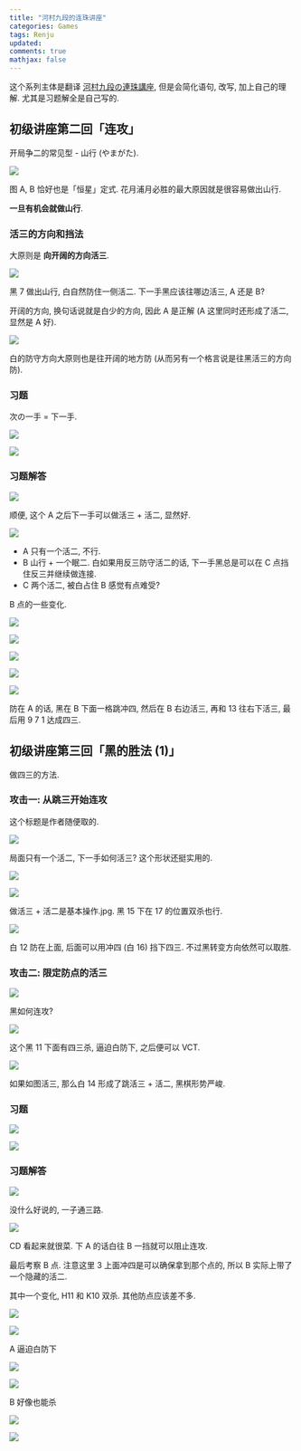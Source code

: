 ```yaml
---
title: "河村九段的连珠讲座"
categories: Games
tags: Renju
updated:
comments: true
mathjax: false
---
```


这个系列主体是翻译 [河村九段の連珠講座](http://www.kyogo.org/contents/kouza.html), 但是会简化语句, 改写, 加上自己的理解. 尤其是习题解全是自己写的.

<!-- more -->

## 初级讲座第二回「连攻」

开局争二的常见型 - 山行 (やまがた).

![](https://shiina18.github.io/assets/posts/images/20201025110118061_1752.png)

图 A, B 恰好也是「恒星」定式. 花月浦月必胜的最大原因就是很容易做出山行.

**一旦有机会就做山行**.

### 活三的方向和挡法

大原则是 **向开阔的方向活三**. 

![](https://shiina18.github.io/assets/posts/images/20201025110717440_11965.png)

黑 7 做出山行, 白自然防住一侧活二. 下一手黑应该往哪边活三, A 还是 B?

开阔的方向, 换句话说就是白少的方向, 因此 A 是正解 (A 这里同时还形成了活二, 显然是 A 好).

![](https://shiina18.github.io/assets/posts/images/20201025111044976_27380.png)

白的防守方向大原则也是往开阔的地方防 (从而另有一个格言说是往黑活三的方向防).

### 习题

次の一手 = 下一手.

![](https://shiina18.github.io/assets/posts/images/20201025111310119_15627.png)

![](https://shiina18.github.io/assets/posts/images/20201025111323576_2876.png)

### 习题解答

![](https://shiina18.github.io/assets/posts/images/20201025111642610_27721.png)

顺便, 这个 A 之后下一手可以做活三 + 活二, 显然好.

![](https://shiina18.github.io/assets/posts/images/20201025111653579_27200.png)

- A 只有一个活二, 不行. 
- B 山行 + 一个眠二. 白如果用反三防守活二的话, 下一手黑总是可以在 C 点挡住反三并继续做连接.
- C 两个活二, 被白占住 B 感觉有点难受?

B 点的一些变化.

![](https://shiina18.github.io/assets/posts/images/20201025135616470_27738.png)

![](https://shiina18.github.io/assets/posts/images/20201025135927267_25451.png)

![](https://shiina18.github.io/assets/posts/images/20201025140354491_15276.png)

![](https://shiina18.github.io/assets/posts/images/20201025141310835_9081.png)

![](https://shiina18.github.io/assets/posts/images/20201025111608957_29622.png)

防在 A 的话, 黑在 B 下面一格跳冲四, 然后在 B 右边活三, 再和 13 往右下活三, 最后用 9 7 1 达成四三.

## 初级讲座第三回「黑的胜法 (1)」

做四三的方法.

### 攻击一: 从跳三开始连攻

这个标题是作者随便取的.

![](https://shiina18.github.io/assets/posts/images/20201025115031809_25323.png)

局面只有一个活二, 下一手如何活三? 这个形状还挺实用的.

![](https://shiina18.github.io/assets/posts/images/20201025115100982_27824.png)

![](https://shiina18.github.io/assets/posts/images/20201025115113865_5223.png)

做活三 + 活二是基本操作.jpg. 黑 15 下在 17 的位置双杀也行.

![](https://shiina18.github.io/assets/posts/images/20201025115541733_18785.png)

白 12 防在上面, 后面可以用冲四 (白 16) 挡下四三. 不过黑转变方向依然可以取胜.

### 攻击二: 限定防点的活三

![](https://shiina18.github.io/assets/posts/images/20201025115859506_29824.png)

黑如何连攻?

![](https://shiina18.github.io/assets/posts/images/20201025120114475_27053.png)

这个黑 11 下面有四三杀, 逼迫白防下, 之后便可以 VCT.

![](https://shiina18.github.io/assets/posts/images/20201025120228088_26750.png)

如果如图活三, 那么白 14 形成了跳活三 + 活二, 黑棋形势严峻.

### 习题

![](https://shiina18.github.io/assets/posts/images/20201025120734149_25365.png)

![](https://shiina18.github.io/assets/posts/images/20201025120744428_3317.png)

### 习题解答

![](https://shiina18.github.io/assets/posts/images/20201025130851798_12905.png)

没什么好说的, 一子通三路.

![](https://shiina18.github.io/assets/posts/images/20201025130922714_1947.png)

CD 看起来就很菜. 下 A 的话白往 B 一挡就可以阻止连攻.

最后考察 B 点. 注意这里 3 上面冲四是可以确保拿到那个点的, 所以 B 实际上带了一个隐藏的活二.

其中一个变化, H11 和 K10 双杀. 其他防点应该差不多.

![](https://shiina18.github.io/assets/posts/images/20201025132948622_19560.png)

![](https://shiina18.github.io/assets/posts/images/20201025133409240_22600.png)

A 逼迫白防下

![](https://shiina18.github.io/assets/posts/images/20201025133709355_28546.png)

![](https://shiina18.github.io/assets/posts/images/20201025134250960_25131.png)

B 好像也能杀

![](https://shiina18.github.io/assets/posts/images/20201025133920225_23600.png)

![](https://shiina18.github.io/assets/posts/images/20201025134122003_5698.png)
